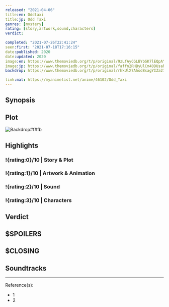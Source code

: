 ```yaml
---
released: "2021-04-06"
title:en: Oddtaxi
title:jp: Odd Taxi
genres: [mystery]
rating: [story,artwork,sound,characters]
verdict:

completed: "2021-07-26T22:41:24"
seen:first: "2021-07-18T17:16:15"
date:published: 2020
date:updated: 2020
image:en: https://www.themoviedb.org/t/p/original/9zLfAyCGLBYbSK7lEQpAY5BRBrc.jpg
image:jp: https://www.themoviedb.org/t/p/original/faffn2RHByUlCm40DUsahp036Nw.jpg
backdrop: https://www.themoviedb.org/t/p/original/rhkUlX7Ahod8sagYIZa21aHpglz.jpg

link:mal: https://myanimelist.net/anime/46102/Odd_Taxi
---
```



## Synopsis

## Plot

![Backdrop#f#fb](https://www.themoviedb.org/t/p/original/vaH4XdNBXwhOpyBQx9sXfnUu0BJ.jpg "Source: TMDB")

## Highlights

### !{rating:0}/10 | Story & Plot

### !{rating:1}/10 | Artwork & Animation

### !{rating:2}/10 | Sound

### !{rating:3}/10 | Characters

## Verdict

## $SPOILERS

## $CLOSING

## Soundtracks

***
Reference(s):

- 1
- 2
